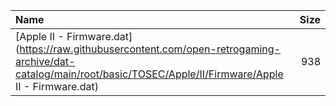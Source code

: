 |Name|Size|
|:---|---:|
|[Apple II - Firmware.dat](https://raw.githubusercontent.com/open-retrogaming-archive/dat-catalog/main/root/basic/TOSEC/Apple/II/Firmware/Apple II - Firmware.dat)|938|
